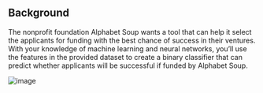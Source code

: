 ## Background
The nonprofit foundation Alphabet Soup wants a tool that can help it select the applicants for funding with the best chance of success in their ventures. With your knowledge of machine learning and neural networks, you’ll use the features in the provided dataset to create a binary classifier that can predict whether applicants will be successful if funded by Alphabet Soup.

![image](https://user-images.githubusercontent.com/107284844/212457146-955ef5da-2bcb-4784-9b68-2515fccbd793.png)




